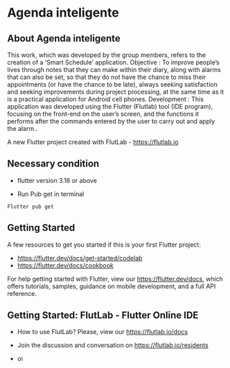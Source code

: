 # Agenda inteligente

## About Agenda inteligente

This work, which was developed by the group members, refers to the creation of
a ‘Smart Schedule’ application. Objective : To improve people’s lives through notes that
they can make within their diary, along with alarms that can also be set, so that they do
not have the chance to miss their appointments (or have the chance to be late), always
seeking satisfaction and seeking improvements during project processing, at the same time
as it is a practical application for Android cell phones. Development : This application
was developed using the Flutter (Flutlab) tool (IDE program), focusing on the front-end
on the user’s screen, and the functions it performs after the commands entered by the
user to carry out and apply the alarm..

A new Flutter project created with FlutLab - https://flutlab.io

## Necessary condition
* flutter version 3.16 or above

* Run Pub get in terminal
```
Flutter pub get
```

## Getting Started

A few resources to get you started if this is your first Flutter project:

- https://flutter.dev/docs/get-started/codelab
- https://flutter.dev/docs/cookbook

For help getting started with Flutter, view our
https://flutter.dev/docs, which offers tutorials,
samples, guidance on mobile development, and a full API reference.

## Getting Started: FlutLab - Flutter Online IDE

- How to use FlutLab? Please, view our https://flutlab.io/docs
- Join the discussion and conversation on https://flutlab.io/residents

- oi
